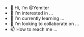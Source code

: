 - 👋 Hi, I’m @Yemiter
- 👀 I’m interested in ...
- 🌱 I’m currently learning ...
- 💞️ I’m looking to collaborate on ...
- 📫 How to reach me ...

<!---
Yemiter/Yemiter is a ✨ special ✨ repository because its `README.md` (this file) appears on your GitHub profile.
You can click the Preview link to take a look at your changes.
--->
